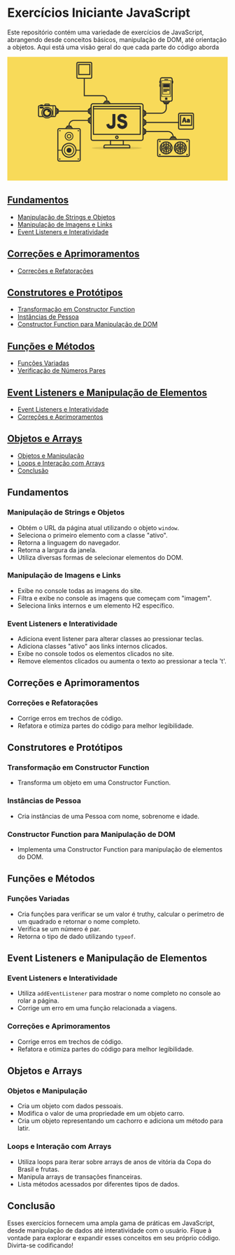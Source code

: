 # Exercícios Iniciante JavaScript

Este repositório contém uma variedade de exercícios de JavaScript, abrangendo desde conceitos básicos, manipulação de DOM, até orientação a objetos. Aqui está uma visão geral do que cada parte do código aborda

<p align="center">
  <img src="img/proj1.png" alt="foto1">
</p>

## [Fundamentos](#fundamentos)

- [Manipulação de Strings e Objetos](#manipulação-de-strings-e-objetos)
- [Manipulação de Imagens e Links](#manipulação-de-imagens-e-links)
- [Event Listeners e Interatividade](#event-listeners-e-interatividade)

## [Correções e Aprimoramentos](#correções-e-aprimoramentos)

- [Correções e Refatorações](#correções-e-refatorações)

## [Construtores e Protótipos](#construtores-e-protótipos)

- [Transformação em Constructor Function](#transformação-em-constructor-function)
- [Instâncias de Pessoa](#instâncias-de-pessoa)
- [Constructor Function para Manipulação de DOM](#constructor-function-para-manipulação-de-dom)

## [Funções e Métodos](#funções-e-métodos)

- [Funções Variadas](#funções-variadas)
- [Verificação de Números Pares](#verificação-de-números-pares)

## [Event Listeners e Manipulação de Elementos](#event-listeners-e-manipulação-de-elementos)

- [Event Listeners e Interatividade](#event-listeners-e-interatividade)
- [Correções e Aprimoramentos](#correções-e-aprimoramentos)

## [Objetos e Arrays](#objetos-e-arrays)

- [Objetos e Manipulação](#objetos-e-manipulação)
- [Loops e Interação com Arrays](#loops-e-interação-com-arrays)
- [Conclusão](#conclusão)

## Fundamentos

### Manipulação de Strings e Objetos

- Obtém o URL da página atual utilizando o objeto `window`.
- Seleciona o primeiro elemento com a classe "ativo".
- Retorna a linguagem do navegador.
- Retorna a largura da janela.
- Utiliza diversas formas de selecionar elementos do DOM.

### Manipulação de Imagens e Links

- Exibe no console todas as imagens do site.
- Filtra e exibe no console as imagens que começam com "imagem".
- Seleciona links internos e um elemento H2 específico.

### Event Listeners e Interatividade

- Adiciona event listener para alterar classes ao pressionar teclas.
- Adiciona classes "ativo" aos links internos clicados.
- Exibe no console todos os elementos clicados no site.
- Remove elementos clicados ou aumenta o texto ao pressionar a tecla 't'.

## Correções e Aprimoramentos

### Correções e Refatorações

- Corrige erros em trechos de código.
- Refatora e otimiza partes do código para melhor legibilidade.

## Construtores e Protótipos

### Transformação em Constructor Function

- Transforma um objeto em uma Constructor Function.

### Instâncias de Pessoa

- Cria instâncias de uma Pessoa com nome, sobrenome e idade.

### Constructor Function para Manipulação de DOM

- Implementa uma Constructor Function para manipulação de elementos do DOM.

## Funções e Métodos

### Funções Variadas

- Cria funções para verificar se um valor é truthy, calcular o perímetro de um quadrado e retornar o nome completo.
- Verifica se um número é par.
- Retorna o tipo de dado utilizando `typeof`.

## Event Listeners e Manipulação de Elementos

### Event Listeners e Interatividade

- Utiliza `addEventListener` para mostrar o nome completo no console ao rolar a página.
- Corrige um erro em uma função relacionada a viagens.

### Correções e Aprimoramentos

- Corrige erros em trechos de código.
- Refatora e otimiza partes do código para melhor legibilidade.

## Objetos e Arrays

### Objetos e Manipulação

- Cria um objeto com dados pessoais.
- Modifica o valor de uma propriedade em um objeto carro.
- Cria um objeto representando um cachorro e adiciona um método para latir.

### Loops e Interação com Arrays

- Utiliza loops para iterar sobre arrays de anos de vitória da Copa do Brasil e frutas.
- Manipula arrays de transações financeiras.
- Lista métodos acessados por diferentes tipos de dados.

## Conclusão

Esses exercícios fornecem uma ampla gama de práticas em JavaScript, desde manipulação de dados até interatividade com o usuário. Fique à vontade para explorar e expandir esses conceitos em seu próprio código. Divirta-se codificando!
